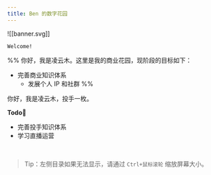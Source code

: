 ```yaml
---
title: Ben 的数字花园
---
```



![[banner.svg]]


```poetry
Welcome!
```

%%
你好，我是凌云木。这里是我的商业花园，现阶段的目标如下：

- 完善商业知识体系
	- 发展个人 IP 和社群
%%

你好，我是凌云木，投手一枚。

**Todo**🎯

- 完善投手知识体系
- 学习直播运营

<br>

> Tip：左侧目录如果无法显示，请通过 `Ctrl+鼠标滚轮` 缩放屏幕大小。
